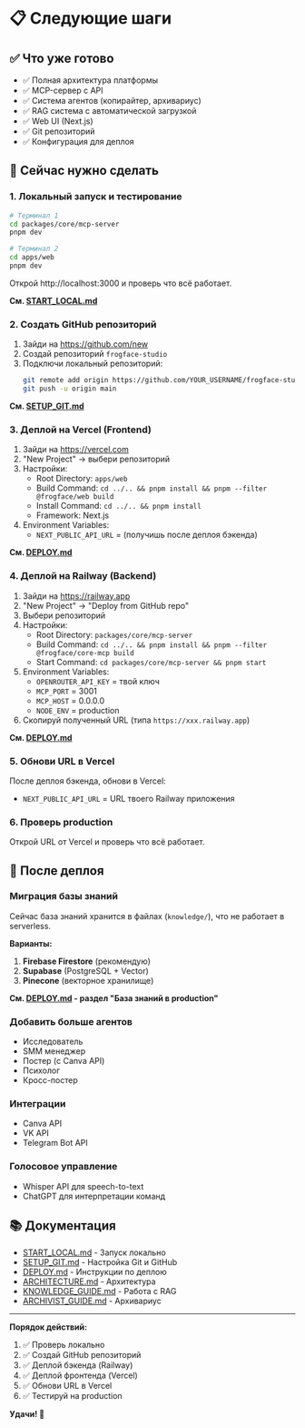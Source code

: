 # 📋 Следующие шаги

## ✅ Что уже готово

- ✅ Полная архитектура платформы
- ✅ MCP-сервер с API
- ✅ Система агентов (копирайтер, архивариус)
- ✅ RAG система с автоматической загрузкой
- ✅ Web UI (Next.js)
- ✅ Git репозиторий
- ✅ Конфигурация для деплоя

## 🚀 Сейчас нужно сделать

### 1. Локальный запуск и тестирование

```bash
# Терминал 1
cd packages/core/mcp-server
pnpm dev

# Терминал 2  
cd apps/web
pnpm dev
```

Открой http://localhost:3000 и проверь что всё работает.

**См. [START_LOCAL.md](./START_LOCAL.md)**

### 2. Создать GitHub репозиторий

1. Зайди на https://github.com/new
2. Создай репозиторий `frogface-studio`
3. Подключи локальный репозиторий:
   ```bash
   git remote add origin https://github.com/YOUR_USERNAME/frogface-studio.git
   git push -u origin main
   ```

**См. [SETUP_GIT.md](./SETUP_GIT.md)**

### 3. Деплой на Vercel (Frontend)

1. Зайди на https://vercel.com
2. "New Project" → выбери репозиторий
3. Настройки:
   - Root Directory: `apps/web`
   - Build Command: `cd ../.. && pnpm install && pnpm --filter @frogface/web build`
   - Install Command: `cd ../.. && pnpm install`
   - Framework: Next.js
4. Environment Variables:
   - `NEXT_PUBLIC_API_URL` = (получишь после деплоя бэкенда)

**См. [DEPLOY.md](./DEPLOY.md)**

### 4. Деплой на Railway (Backend)

1. Зайди на https://railway.app
2. "New Project" → "Deploy from GitHub repo"
3. Выбери репозиторий
4. Настройки:
   - Root Directory: `packages/core/mcp-server`
   - Build Command: `cd ../.. && pnpm install && pnpm --filter @frogface/core-mcp build`
   - Start Command: `cd packages/core/mcp-server && pnpm start`
5. Environment Variables:
   - `OPENROUTER_API_KEY` = твой ключ
   - `MCP_PORT` = 3001
   - `MCP_HOST` = 0.0.0.0
   - `NODE_ENV` = production
6. Скопируй полученный URL (типа `https://xxx.railway.app`)

**См. [DEPLOY.md](./DEPLOY.md)**

### 5. Обнови URL в Vercel

После деплоя бэкенда, обнови в Vercel:
- `NEXT_PUBLIC_API_URL` = URL твоего Railway приложения

### 6. Проверь production

Открой URL от Vercel и проверь что всё работает.

## 🔄 После деплоя

### Миграция базы знаний

Сейчас база знаний хранится в файлах (`knowledge/`), что не работает в serverless.

**Варианты:**
1. **Firebase Firestore** (рекомендую)
2. **Supabase** (PostgreSQL + Vector)
3. **Pinecone** (векторное хранилище)

**См. [DEPLOY.md](./DEPLOY.md) - раздел "База знаний в production"**

### Добавить больше агентов

- Исследователь
- SMM менеджер
- Постер (с Canva API)
- Психолог
- Кросс-постер

### Интеграции

- Canva API
- VK API
- Telegram Bot API

### Голосовое управление

- Whisper API для speech-to-text
- ChatGPT для интерпретации команд

## 📚 Документация

- [START_LOCAL.md](./START_LOCAL.md) - Запуск локально
- [SETUP_GIT.md](./SETUP_GIT.md) - Настройка Git и GitHub
- [DEPLOY.md](./DEPLOY.md) - Инструкции по деплою
- [ARCHITECTURE.md](./ARCHITECTURE.md) - Архитектура
- [KNOWLEDGE_GUIDE.md](./KNOWLEDGE_GUIDE.md) - Работа с RAG
- [ARCHIVIST_GUIDE.md](./ARCHIVIST_GUIDE.md) - Архивариус

---

**Порядок действий:**
1. ✅ Проверь локально
2. ✅ Создай GitHub репозиторий  
3. ✅ Деплой бэкенда (Railway)
4. ✅ Деплой фронтенда (Vercel)
5. ✅ Обнови URL в Vercel
6. ✅ Тестируй на production

**Удачи! 🚀**

